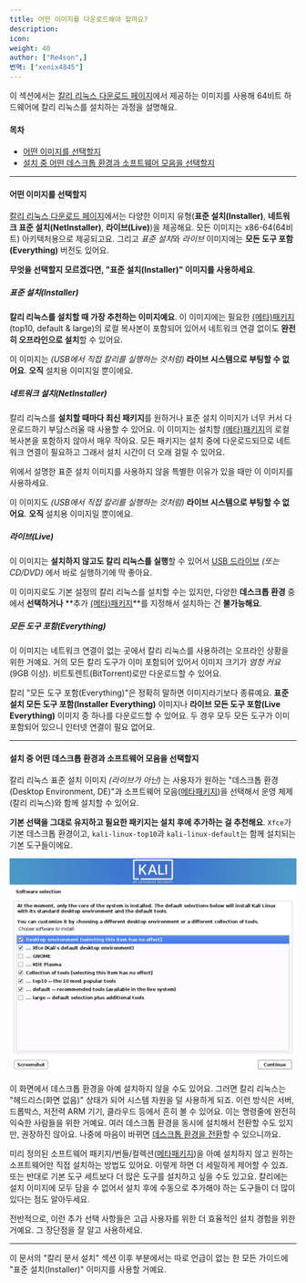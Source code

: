 ```yaml
---
title: 어떤 이미지를 다운로드해야 할까요?
description:
icon:
weight: 40
author: ["Re4son",]
번역: ["xenix4845"]
---
```


이 섹션에서는 [칼리 리눅스 다운로드 페이지](/get-kali/)에서 제공하는 이미지를 사용해 64비트 하드웨어에 칼리 리눅스를 설치하는 과정을 설명해요.

#### 목차

- [어떤 이미지를 선택할지](#어떤-이미지를-선택할지)
- [설치 중 어떤 데스크톱 환경과 소프트웨어 모음을 선택할지](#설치-중-어떤-데스크톱-환경과-소프트웨어-모음을-선택할지)

- - -

#### 어떤 이미지를 선택할지

[칼리 리눅스 다운로드 페이지](/get-kali/)에서는 다양한 이미지 유형(**표준 설치(Installer)**, **네트워크 표준 설치(NetInstaller)**, **라이브(Live)**)을 제공해요. 모든 이미지는 x86-64(64비트) 아키텍처용으로 제공되고요. 그리고 *표준 설치*와 *라이브* 이미지에는 **모든 도구 포함(Everything)** 버전도 있어요.

**무엇을 선택할지 모르겠다면, "표준 설치(Installer)" 이미지를 사용하세요**.

##### 표준 설치(Installer)

**칼리 리눅스를 설치할 때 가장 추천하는 이미지예요**. 이 이미지에는 필요한 [(메타)패키지](/docs/general-use/metapackages/)(top10, default & large)의 로컬 복사본이 포함되어 있어서 네트워크 연결 없이도 **완전히 오프라인으로 설치**할 수 있어요.

이 이미지는 _(USB에서 직접 칼리를 실행하는 것처럼)_ **라이브 시스템으로 부팅할 수 없어요**. **오직** 설치용 이미지일 뿐이에요.

##### 네트워크 설치(NetInstaller)

칼리 리눅스를 **설치할 때마다 최신 패키지**를 원하거나 표준 설치 이미지가 너무 커서 다운로드하기 부담스러울 때 사용할 수 있어요. 이 이미지는 설치할 [(메타)패키지](/docs/general-use/metapackages/)의 로컬 복사본을 포함하지 않아서 매우 작아요. 모든 패키지는 설치 중에 다운로드되므로 네트워크 연결이 필요하고 그래서 설치 시간이 더 오래 걸릴 수 있어요.

위에서 설명한 표준 설치 이미지를 사용하지 않을 특별한 이유가 있을 때만 이 이미지를 사용하세요.

이 이미지도 _(USB에서 직접 칼리를 실행하는 것처럼)_ **라이브 시스템으로 부팅할 수 없어요**. **오직** 설치용 이미지일 뿐이에요.

##### 라이브(Live)

이 이미지는 **설치하지 않고도 칼리 리눅스를 실행**할 수 있어서 [USB 드라이브](/docs/usb/) _(또는 CD/DVD)_ 에서 바로 실행하기에 딱 좋아요.

이 이미지로도 기본 설정의 칼리 리눅스를 설치할 수는 있지만, 다양한 **데스크톱 환경** 중에서 **선택하거나** **추가 [(메타)패키지](/docs/general-use/metapackages/)**를 지정해서 설치하는 건 **불가능해요**.

##### 모든 도구 포함(Everything)

이 이미지는 네트워크 연결이 없는 곳에서 칼리 리눅스를 사용하려는 오프라인 상황을 위한 거예요. 거의 모든 칼리 도구가 이미 포함되어 있어서 이미지 크기가 *엄청 커요*(9GB 이상). 비트토렌트(BitTorrent)로만 다운로드할 수 있어요.

칼리 "모든 도구 포함(Everything)"은 정확히 말하면 이미지라기보다 종류예요. **표준 설치 모든 도구 포함(Installer Everything)** 이미지나 **라이브 모든 도구 포함(Live Everything)** 이미지 중 하나를 다운로드할 수 있어요. 두 경우 모두 모든 도구가 이미 포함되어 있으니 인터넷 연결이 필요 없어요.

- - -

#### 설치 중 어떤 데스크톱 환경과 소프트웨어 모음을 선택할지

칼리 리눅스 표준 설치 이미지 _(라이브가 아닌)_ 는 사용자가 원하는 "데스크톱 환경(Desktop Environment, DE)"과 소프트웨어 모음([메타패키지](/docs/general-use/metapackages/))을 선택해서 운영 체제(칼리 리눅스)와 함께 설치할 수 있어요.

**기본 선택을 그대로 유지하고 필요한 패키지는 설치 후에 추가하는 걸 추천해요**. `Xfce`가 기본 데스크톱 환경이고, `kali-linux-top10`과 `kali-linux-default`는 함께 설치되는 기본 도구들이에요.

![](setup-default-metapackages.png)

이 화면에서 데스크톱 환경을 아예 설치하지 않을 수도 있어요. 그러면 칼리 리눅스는 "헤드리스(화면 없음)" 상태가 되어 시스템 자원을 덜 사용하게 되죠. 이런 방식은 서버, 드롭박스, 저전력 ARM 기기, 클라우드 등에서 흔히 볼 수 있어요. 이는 명령줄에 완전히 익숙한 사람들을 위한 거예요. 여러 데스크톱 환경을 동시에 설치해서 전환할 수도 있지만, 권장하진 않아요. 나중에 마음이 바뀌면 [데스크톱 환경을 전환](/docs/general-use/switching-desktop-environments/)할 수 있으니까요.

미리 정의된 소프트웨어 패키지/번들/컬렉션([메타패키지](/docs/general-use/metapackages/))을 아예 설치하지 않고 원하는 소프트웨어만 직접 설치하는 방법도 있어요. 이렇게 하면 더 세밀하게 제어할 수 있죠. 또는 반대로 기본 도구 세트보다 더 많은 도구를 설치하고 싶을 수도 있고요.
칼리에는 설치 이미지에 모두 담을 수 없어서 설치 후에 수동으로 추가해야 하는 도구들이 더 많이 있다는 점도 알아두세요.

전반적으로, 이런 추가 선택 사항들은 고급 사용자를 위한 더 효율적인 설치 경험을 위한 거예요. 그 장단점을 잘 알고 사용하세요.

- - -

이 문서의 "칼리 문서 설치" 섹션 이후 부분에서는 따로 언급이 없는 한 모든 가이드에 "표준 설치(Installer)" 이미지를 사용할 거예요.
